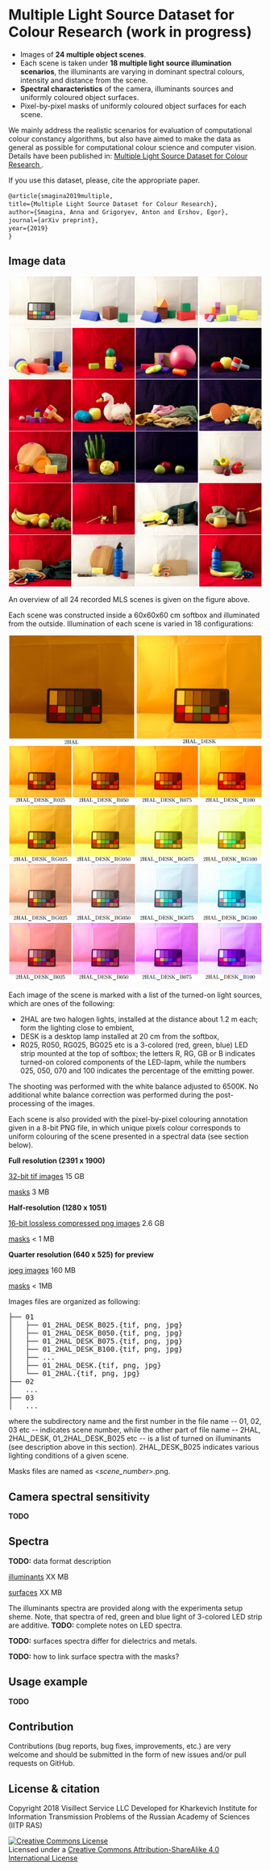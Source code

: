 # Multiple Light Source Dataset for Colour Research (work in progress)

+ Images of **24 multiple object scenes**. 
+ Each scene is taken under **18 multiple light source illumination scenarios**, the illuminants are varying in dominant spectral colours, intensity and distance from the scene.
+ **Spectral characteristics** of the camera, illuminants sources and uniformly coloured object surfaces.
+ Pixel-by-pixel masks of uniformly coloured object surfaces for each scene.

We mainly address the realistic scenarios for evaluation of computational colour constancy algorithms, but also have aimed to make the data as general as possible for computational colour science and computer vision. 
Details have been published in: [Multiple Light Source Dataset for Colour Research ]().

If you use this dataset, please, cite the appropriate paper.

    @article{smagina2019multiple,
    title={Multiple Light Source Dataset for Colour Research},
    author={Smagina, Anna and Grigoryev, Anton and Ershov, Egor},
    journal={arXiv preprint},
    year={2019}
    }

## Image data

![Scenes overview](./images/scenes_overview.png) 

An overview of all 24 recorded MLS scenes is given on the figure above.

Each scene was constructed inside a 60x60x60 cm softbox and illuminated from the outside.
Illumination of each scene is varied in 18 configurations:

![Lighting overview](./images/lighting_overview.png) 

Each image of the scene is marked with a list of the turned-on light sources, which are ones of the following:

+ 2HAL are two halogen lights, installed at the distance about 1.2 m each; form the lighting close to embient, 
+ DESK is a desktop lamp installed at 20 cm from the softbox, 
+ R025, R050, RG025, BG025 etc is a 3-colored (red, green, blue) LED strip mounted at the top of softbox; the letters R, RG, GB or B indicates turned-on colored components of the LED-lapm, while the numbers 025, 050, 070 and 100 indicates the percentage of the emitting power.

The shooting was performed with the white balance adjusted to 6500K. 
No additional white balance correction was performed during the post-processing of the images.

Each scene is also provided with the pixel-by-pixel colouring annotation given in a 8-bit PNG file, in which
unique pixels colour corresponds to uniform colouring of the scene presented in a spectral data (see section below). 

**Full resolution (2391 x 1900)**

[32-bit tif images](http://vis.iitp.ru/mls-dataset/images_32bit.zip) 15 GB

[masks](http://vis.iitp.ru/mls-dataset/masks_32bit.zip) 3 MB

**Half-resolution (1280 x 1051)**

[16-bit lossless compressed png images](http://vis.iitp.ru/mls-dataset/images_16bit.zip) 2.6 GB

[masks](http://vis.iitp.ru/mls-dataset/masks_16bit.zip) < 1 MB

**Quarter resolution (640 x 525) for preview**

[jpeg images](http://vis.iitp.ru/mls-dataset/images_preview.zip) 160 MB

[masks](http://vis.iitp.ru/mls-dataset/masks_preview.zip) < 1MB

Images files are organized as following:

<pre>
├── 01
│   ├── 01_2HAL_DESK_B025.{tif, png, jpg}
│   ├── 01_2HAL_DESK_B050.{tif, png, jpg}
│   ├── 01_2HAL_DESK_B075.{tif, png, jpg}
│   ├── 01_2HAL_DESK_B100.{tif, png, jpg}
│   ├── ...
│   ├── 01_2HAL_DESK.{tif, png, jpg}
│   └── 01_2HAL.{tif, png, jpg}
├── 02
│   ...
├── 03
│   ...
</pre>

where the subdirectory name and the first number in the file name -- 01, 02, 03 etc -- indicates scene number, while the other part of file name -- 2HAL, 2HAL_DESK, 01_2HAL_DESK_B025 etc -- is a list of turned on illuminants (see description above in this section).  2HAL_DESK_B025 indicates various lighting conditions of a given scene. 

Masks files are named as <*scene_number*>.png.

## Camera spectral sensitivity

**TODO** 

## Spectra

**TODO:** data format description

[illuminants](http://vis.iitp.ru/mls-dataset/illuminants.zip) XX MB

[surfaces](http://vis.iitp.ru/mls-dataset/surfaces.zip) XX MB

The illuminants spectra are provided along with the experimenta setup sheme.
Note, that spectra of red, green and blue light of 3-colored LED strip are additive. **TODO:** complete notes on LED spectra.

**TODO:** surfaces spectra differ for dielectrics and metals.

**TODO:** how to link surface spectra with the masks? 

## Usage example

**TODO**

## Contribution

Contributions (bug reports, bug fixes, improvements, etc.) are very welcome and should be submitted in the form of new issues and/or pull requests on GitHub.

## License & citation  

Copyright 2018 Visillect Service LLC
Developed for Kharkevich Institute for Information Transmission Problems of the Russian Academy of Sciences (IITP RAS)

<a rel="license" href="http://creativecommons.org/licenses/by-sa/4.0/"><img alt="Creative Commons License" style="border-width:0" src="https://i.creativecommons.org/l/by-sa/4.0/88x31.png" /></a><br />Licensed under a <a rel="license" href="http://creativecommons.org/licenses/by-sa/4.0/">Creative Commons Attribution-ShareAlike 4.0 International License</a>
